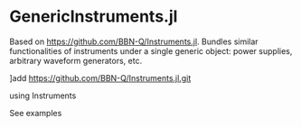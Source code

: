 # GenericInstruments.jl
Based on https://github.com/BBN-Q/Instruments.jl. Bundles similar functionalities of instruments under a single generic object: power supplies, arbitrary waveform generators, etc.

]add https://github.com/BBN-Q/Instruments.jl.git

using Instruments

See examples
